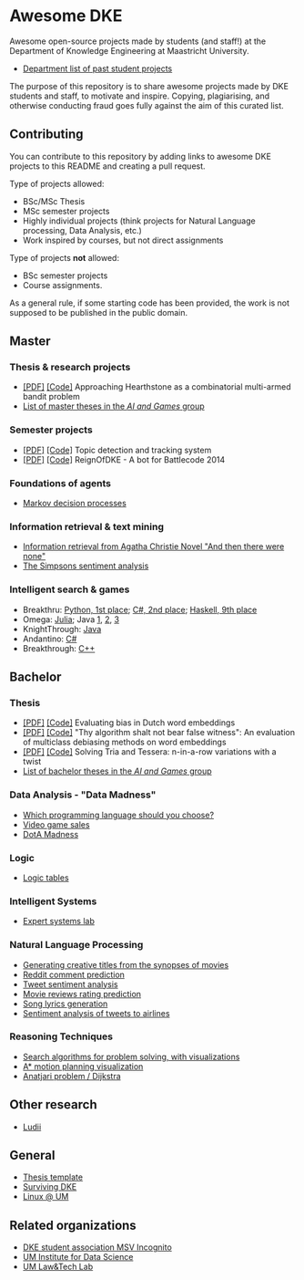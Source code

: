 # Awesome DKE

Awesome open-source projects made by students (and staff!) at the Department of Knowledge Engineering at Maastricht University. 

- [Department list of past student projects](https://project.dke.maastrichtuniversity.nl/studentprojects/)

The purpose of this repository is to share awesome projects made by DKE students and staff, to motivate and inspire. Copying, plagiarising, and otherwise conducting fraud goes fully against the aim of this curated list. 

## Contributing

You can contribute to this repository by adding links to awesome DKE projects to this README and creating a pull request.

Type of projects allowed:
- BSc/MSc Thesis
- MSc semester projects
- Highly individual projects (think projects for Natural Language processing, Data Analysis, etc.)
- Work inspired by courses, but not direct assignments

Type of projects **not** allowed:
- BSc semester projects
- Course assignments.

As a general rule, if some starting code has been provided, the work is not supposed to be published in the public domain.

## Master

### Thesis & research projects

- [[PDF]](https://raw.githubusercontent.com/antonvalkenberg/ThesisCodeHSCMAB/master/Approaching_Hearthstone_as_a_Combinatorial_Multi_Armed_Bandit_Problem.pdf) 
  [[Code]](https://github.com/antonvalkenberg/ThesisCodeHSCMAB) 
  Approaching Hearthstone as a combinatorial multi-armed bandit problem
- [List of master theses in the _AI and Games_ group](https://project.dke.maastrichtuniversity.nl/games/listMsc.htm)

### Semester projects

- [[PDF]](https://project.dke.maastrichtuniversity.nl/studentprojects/wp-content/uploads/2016/07/Final-Report-Topic-Detection-and-Tracking-System-Group-5.pdf) 
  [[Code]](https://github.com/Runner-Runner/dke-topictracking)
  Topic detection and tracking system 
- [[PDF]](https://github.com/fabian-braun/reignOfDke/blob/master/project_report.pdf) 
  [[Code]](https://github.com/fabian-braun/reignOfDke)
  ReignOfDKE - A bot for Battlecode 2014 

### Foundations of agents

- [Markov decision processes](https://github.com/davidpomerenke/elm-agent)

### Information retrieval & text mining

- [Information retrieval from Agatha Christie Novel "And then there were none"](https://github.com/omendram/text-mining)
- [The Simpsons sentiment analysis](https://github.com/CamielK/simpsons-text-mining)

### Intelligent search & games

- Breakthru: 
  [Python, 1st place](https://github.com/zkeal/BBoardGame); 
  [C#, 2nd place](https://github.com/DavidSchimmel/BreakThruAI); 
  [Haskell, 9th place](https://github.com/davidpomerenke/breakthru)
- Omega: 
  [Julia](https://github.com/HansBambel/Omega); 
  Java 
  [1](https://github.com/Brechard/Omega), 
  [2](https://github.com/CamielK/ISG_Omega_Game_AI), 
  [3](https://github.com/gpatsiaouras/Omega)
- KnightThrough: [Java](https://github.com/fabian-braun/KnightThroughBot)
- Andantino: [C#](https://github.com/IsmailAlaouiAbdellaoui/Andantino-Search)
- Breakthrough: [C++](https://github.com/DennisSoemers/SerPrunesALot)

## Bachelor

### Thesis

- [[PDF]](https://github.com/Noixas/Official-Evaluating-Bias-In-Dutch) 
  [[Code]](https://github.com/Noixas/Official-Evaluating-Bias-In-Dutch)
  Evaluating bias in Dutch word embeddings 
- [[PDF]](https://arxiv.org/abs/2010.16228) 
  [[Code]](https://github.com/thaleaschlender/An-Evaluation-of-Multiclass-Debiasing-Methods-on-Word-Embeddings)
  "Thy algorithm shalt not bear false witness": An evaluation of multiclass debiasing methods on word embeddings
- [[PDF]](https://github.com/snofi/BoardGame/blob/master/Final%20Thesis%20Lillian%20-%20Solving%20Tria%20and%20Tessera.pdf) 
  [[Code]](https://github.com/Parthhhhh/pentor1s) Solving Tria and Tessera: n-in-a-row variations with a twist 
- [List of bachelor theses in the _AI and Games_ group](https://project.dke.maastrichtuniversity.nl/games/listBsc.htm)

### Data Analysis - "Data Madness"

- [Which programming language should you choose?](https://github.com/ryared/DataMadness)
- [Video game sales](https://github.com/Noixas/DataMadness-2020-Video-Games-Sales-2019)
- [DotA Madness](https://github.com/antonwnk/DotA-Madness-DKE-DA-Assignment)

### Logic

- [Logic tables](https://github.com/msvincognito/logic-tables.jl)

### Intelligent Systems

- [Expert systems lab](https://github.com/kodymoodley/expertsystemslab)

### Natural Language Processing

- [Generating creative titles from the synopses of movies](https://github.com/AlbertNegura/CATS)
- [Reddit comment prediction](https://github.com/Abeldewit/RCP)
- [Tweet sentiment analysis](https://github.com/thebot002/Tweet-Sentiment-Analysis)
- [Movie reviews rating prediction](https://github.com/pietro99/nlp_project)
- [Song lyrics generation](https://github.com/ericrisbakk/mu-nlp-generate)
- [Sentiment analysis of tweets to airlines](https://github.com/rhysits/SentimentAnalysis)

### Reasoning Techniques

- [Search algorithms for problem solving, with visualizations](https://github.com/davidpomerenke/elm-problem-solving)
- [A* motion planning visualization](https://github.com/AlbertNegura/PathfinderVisualizer)
- [Anatjari problem / Dijkstra](https://github.com/Seeeeeyo/Djikstra)


## Other research
- [Ludii](https://ludii.games/)

## General

- [Thesis template](https://github.com/msvincognito/maastricht-university-thesis-template)
- [Surviving DKE](https://github.com/msvincognito/survivingdke)
- [Linux @ UM](https://github.com/msvincognito/um-linux)

## Related organizations

- [DKE student association MSV Incognito](https://github.com/msvincognito)
- [UM Institute for Data Science](https://github.com/MaastrichtU-IDS)
- [UM Law&Tech Lab](https://github.com/maastrichtlawtech)
